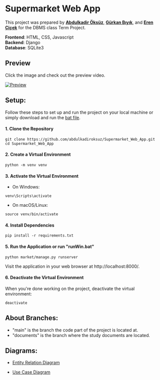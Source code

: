 # Supermarket Web App
This project was prepared by [__Abdulkadir Öksüz__](https://github.com/abdulkadiroksuz), [__Gürkan Bıyık__](https://github.com/grknbyk), and [__Eren Çiçek__](https://github.com/erenciceek) for the DBMS class Term Project.

__Frontend__: HTML, CSS, Javascript<br>
__Backend__: Django<br>
__Database__: SQLite3
## Preview 
Click the image and check out the preview video.

[![Preview](https://img.youtube.com/vi/HeyAbTITaTY/0.jpg)](https://www.youtube.com/watch?v=HeyAbTITaTY)

## Setup:
Follow these steps to set up and run the project on your local machine or simply download and run the [bat file](https://drive.google.com/file/d/1j9d8iJEPavPMNp4XSEw4agIsWBQU1o4A/view?usp=drive_link).
#### 1. Clone the Repository
```
git clone https://github.com/abdulkadiroksuz/Supermarket_Web_App.git
cd Supermarket_Web_App
```
#### 2. Create a Virtual Environment
```
python -m venv venv
```
#### 3. Activate the Virtual Environment
- On Windows:
```
venv\Scripts\activate
```
- On macOS/Linux:
```
source venv/bin/activate
```
#### 4. Install Dependencies
```
pip install -r requirements.txt
```
#### 5. Run the Application or run "runWin.bat"
```
python market/manage.py runserver
```
Visit the application in your web browser at http://localhost:8000/.
#### 6. Deactivate the Virtual Environment
When you're done working on the project, deactivate the virtual environment:
```
deactivate
```

## About Branches:
- "main" is the branch the code part of the project is located at.
- "documents" is the branch where the study documents are located.
  
## Diagrams:

- [Entity Relation Diagram](https://lucid.app/lucidchart/d68e6404-50b2-4697-8b0e-35debead3c5e/view?page=0_0&invitationId=inv_1c6d98e6-f8b2-490d-aa01-f75406d19b66#)

- [Use Case Diagram](https://lucid.app/lucidchart/816685de-f2c5-45ec-9730-51bad9bb17dc/edit?viewport_loc=-1388%2C-1464%2C4105%2C2165%2C0_0&invitationId=inv_851bb3cc-e6b9-4e98-aca6-491c544d1eb7)
